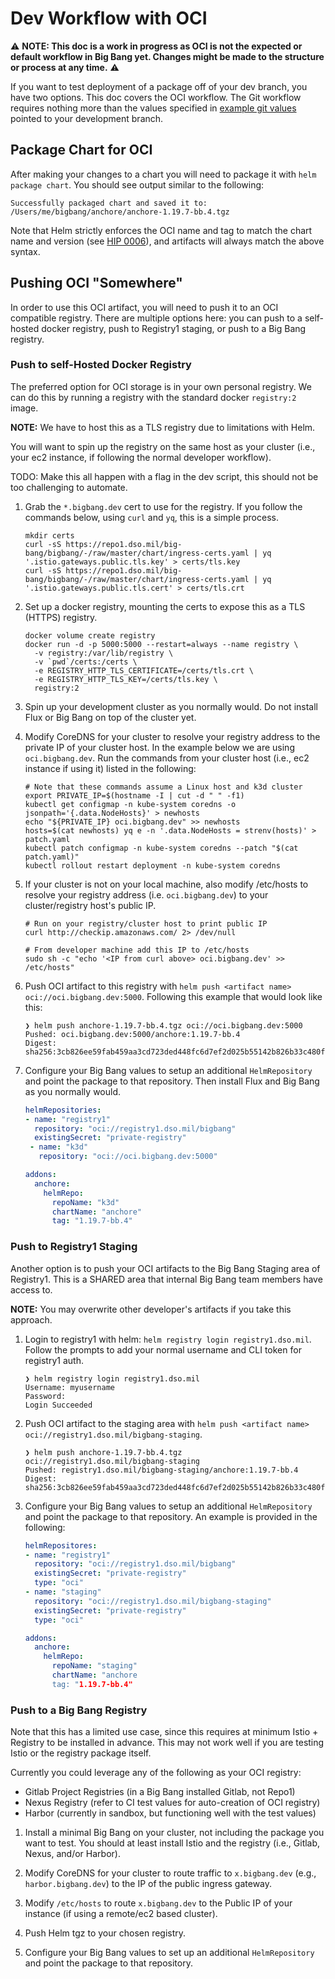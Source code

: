 # Dev Workflow with OCI

⚠️ **NOTE: This doc is a work in progress as OCI is not the expected or default workflow in Big Bang yet. Changes might be made to the structure or process at any time.** ⚠️

If you want to test deployment of a package off of your dev branch, you have two options. This doc covers the OCI workflow. The Git workflow requires nothing more than the values specified in [example git values](../assets/configs/example/git-repo-values.yaml) pointed to your development branch.

## Package Chart for OCI

After making your changes to a chart you will need to package it with `helm package chart`. You should see output similar to the following:

```console
Successfully packaged chart and saved it to: /Users/me/bigbang/anchore/anchore-1.19.7-bb.4.tgz
```

Note that Helm strictly enforces the OCI name and tag to match the chart name and version (see [HIP 0006](https://github.com/helm/community/blob/main/hips/hip-0006.md#3-chart-versions--oci-reference-tags)), and artifacts will always match the above syntax.

## Pushing OCI "Somewhere"

In order to use this OCI artifact, you will need to push it to an OCI compatible registry. There are multiple options here: you can push to a self-hosted docker registry, push to Registry1 staging, or push to a Big Bang registry.

### Push to self-Hosted Docker Registry

The preferred option for OCI storage is in your own personal registry. We can do this by running a registry with the standard docker `registry:2` image. 

**NOTE:** We have to host this as a TLS registry due to limitations with Helm.

You will want to spin up the registry on the same host as your cluster (i.e., your ec2 instance, if following the normal developer workflow).

TODO: Make this all happen with a flag in the dev script, this should not be too challenging to automate.

1. Grab the `*.bigbang.dev` cert to use for the registry. If you follow the commands below, using `curl` and `yq`, this is a simple process.

    ```console
    mkdir certs
    curl -sS https://repo1.dso.mil/big-bang/bigbang/-/raw/master/chart/ingress-certs.yaml | yq '.istio.gateways.public.tls.key' > certs/tls.key
    curl -sS https://repo1.dso.mil/big-bang/bigbang/-/raw/master/chart/ingress-certs.yaml | yq '.istio.gateways.public.tls.cert' > certs/tls.crt
    ```

1. Set up a docker registry, mounting the certs to expose this as a TLS (HTTPS) registry.

    ```console
    docker volume create registry
    docker run -d -p 5000:5000 --restart=always --name registry \
      -v registry:/var/lib/registry \
      -v `pwd`/certs:/certs \
      -e REGISTRY_HTTP_TLS_CERTIFICATE=/certs/tls.crt \
      -e REGISTRY_HTTP_TLS_KEY=/certs/tls.key \
      registry:2
    ```

1. Spin up your development cluster as you normally would. Do not install Flux or Big Bang on top of the cluster yet.

1. Modify CoreDNS for your cluster to resolve your registry address to the private IP of your cluster host. In the example below we are using `oci.bigbang.dev`. Run the commands from your cluster host (i.e., ec2 instance if using it) listed in the following:

    ```console
    # Note that these commands assume a Linux host and k3d cluster
    export PRIVATE_IP=$(hostname -I | cut -d " " -f1)
    kubectl get configmap -n kube-system coredns -o jsonpath='{.data.NodeHosts}' > newhosts
    echo "${PRIVATE_IP} oci.bigbang.dev" >> newhosts
    hosts=$(cat newhosts) yq e -n '.data.NodeHosts = strenv(hosts)' > patch.yaml
    kubectl patch configmap -n kube-system coredns --patch "$(cat patch.yaml)"
    kubectl rollout restart deployment -n kube-system coredns
    ```

1. If your cluster is not on your local machine, also modify /etc/hosts to resolve your registry address (i.e. `oci.bigbang.dev`) to your cluster/registry host's public IP.

    ```console
    # Run on your registry/cluster host to print public IP
    curl http://checkip.amazonaws.com/ 2> /dev/null

    # From developer machine add this IP to /etc/hosts
    sudo sh -c "echo '<IP from curl above> oci.bigbang.dev' >> /etc/hosts"
    ```

1. Push OCI artifact to this registry with `helm push <artifact name> oci://oci.bigbang.dev:5000`. Following this example that would look like this:

    ```console
    ❯ helm push anchore-1.19.7-bb.4.tgz oci://oci.bigbang.dev:5000
    Pushed: oci.bigbang.dev:5000/anchore:1.19.7-bb.4
    Digest: sha256:3cb826ee59fab459aa3cd723ded448fc6d7ef2d025b55142b826b33c480f0a4c
    ```

1. Configure your Big Bang values to setup an additional `HelmRepository` and point the package to that repository. Then install Flux and Big Bang as you normally would.

    ```yaml
    helmRepositories:
    - name: "registry1"
      repository: "oci://registry1.dso.mil/bigbang"
      existingSecret: "private-registry"
     - name: "k3d"
       repository: "oci://oci.bigbang.dev:5000"

    addons:
      anchore:
        helmRepo:
          repoName: "k3d"
          chartName: "anchore"
          tag: "1.19.7-bb.4"
    ```

### Push to Registry1 Staging

Another option is to push your OCI artifacts to the Big Bang Staging area of Registry1. This is a SHARED area that internal Big Bang team members have access to.

**NOTE:** You may overwrite other developer's artifacts if you take this approach.

1. Login to registry1 with helm: `helm registry login registry1.dso.mil`. Follow the prompts to add your normal username and CLI token for registry1 auth.

    ```console
    ❯ helm registry login registry1.dso.mil
    Username: myusername
    Password: 
    Login Succeeded
    ```

1. Push OCI artifact to the staging area with `helm push <artifact name> oci://registry1.dso.mil/bigbang-staging`.

    ```console
    ❯ helm push anchore-1.19.7-bb.4.tgz oci://registry1.dso.mil/bigbang-staging
    Pushed: registry1.dso.mil/bigbang-staging/anchore:1.19.7-bb.4
    Digest: sha256:3cb826ee59fab459aa3cd723ded448fc6d7ef2d025b55142b826b33c480f0a4c
    ```

1. Configure your Big Bang values to setup an additional `HelmRepository` and point the package to that repository. An example is provided in the following:

    ```yaml
    helmRepositores:
    - name: "registry1"
      repository: "oci://registry1.dso.mil/bigbang"
      existingSecret: "private-registry"
      type: "oci"
    - name: "staging"
      repository: "oci://registry1.dso.mil/bigbang-staging"
      existingSecret: "private-registry"
      type: "oci"

    addons:
      anchore:
        helmRepo:
          repoName: "staging"
          chartName: "anchore
          tag: "1.19.7-bb.4"
    ```

### Push to a Big Bang Registry

Note that this has a limited use case, since this requires at minimum Istio + Registry to be installed in advance. This may not work well if you are testing Istio or the registry package itself.

Currently you could leverage any of the following as your OCI registry:

* Gitlab Project Registries (in a Big Bang installed Gitlab, not Repo1)
* Nexus Registry (refer to CI test values for auto-creation of OCI registry)
* Harbor (currently in sandbox, but functioning well with the test values)

1. Install a minimal Big Bang on your cluster, not including the package you want to test. You should at least install Istio and the registry (i.e., Gitlab, Nexus, and/or Harbor).

1. Modify CoreDNS for your cluster to route traffic to `x.bigbang.dev` (e.g., `harbor.bigbang.dev`) to the IP of the public ingress gateway. 

1. Modify `/etc/hosts` to route `x.bigbang.dev` to the Public IP of your instance (if using a remote/ec2 based cluster).

1. Push Helm tgz to your chosen registry.

1. Configure your Big Bang values to set up an additional `HelmRepository` and point the package to that repository. 
